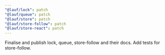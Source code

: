```yaml
---
"@lauf/lock": patch
"@lauf/queue": patch
"@lauf/store": patch
"@lauf/store-follow": patch
"@lauf/store-react": patch
---
```


Finalise and publish lock, queue, store-follow and their docs. Add tests for store-follow.
